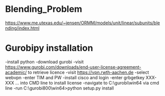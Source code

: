 # Blending_Problem
https://www.me.utexas.edu/~jensen/ORMM/models/unit/linear/subunits/blending/index.html

# Gurobipy installation 
-install python
-download gurobi
-visit https://www.gurobi.com/downloads/end-user-license-agreement-academic/ to retrieve licence
-visit https://vpn.rwth-aachen.de
-select webvpn
-enter TIM and PW
-install cisco and login
-enter grbgetkey XXX-XXX ... into CMD line to install license
-navigate to C:\gurobi\win64 via cmd line
-run C:\gurobi800\win64>python setup.py install
